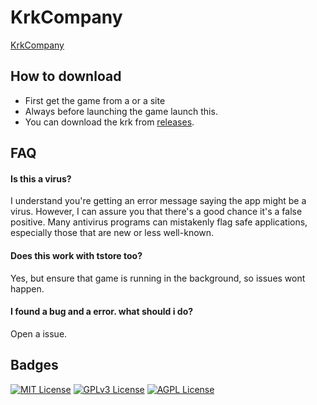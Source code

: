 # KrkCompany
[KrkCompany](https://s8.uupload.ir/files/storepageheader2_ezh7.gif)

## How to download

 - First get the game from a or a site
 - Always before launching the game launch this.
 - You can download the krk from [releases]().
 
## FAQ

#### Is this a virus?

I understand you're getting an error message saying the app might be a virus.  However, I can assure you that there's a good chance it's a false positive. Many antivirus programs can mistakenly flag safe applications, especially those that are new or less well-known.

#### Does this work with tstore too?

Yes, but ensure that game is running in the background, so issues wont happen.

#### I found a bug and a error. what should i do?

Open a issue.

## Badges

[![MIT License](https://img.shields.io/badge/License-MIT-green.svg)](https://choosealicense.com/licenses/mit/)
[![GPLv3 License](https://img.shields.io/badge/License-GPL%20v3-yellow.svg)](https://opensource.org/licenses/)
[![AGPL License](https://img.shields.io/badge/license-AGPL-blue.svg)](http://www.gnu.org/licenses/agpl-3.0)
